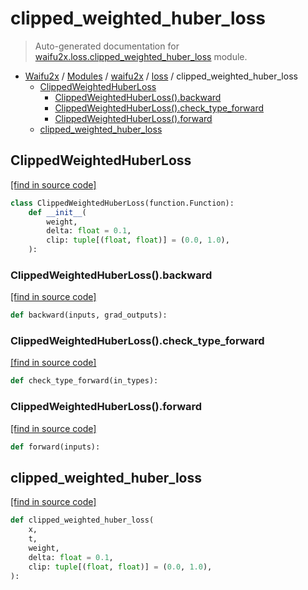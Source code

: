 # clipped_weighted_huber_loss

> Auto-generated documentation for [waifu2x.loss.clipped_weighted_huber_loss](../../../waifu2x/loss/clipped_weighted_huber_loss.py) module.

- [Waifu2x](../../README.md#waifu2x-index) / [Modules](../../README.md#waifu2x-modules) / [waifu2x](../index.md#waifu2x) / [loss](index.md#loss) / clipped_weighted_huber_loss
    - [ClippedWeightedHuberLoss](#clippedweightedhuberloss)
        - [ClippedWeightedHuberLoss().backward](#clippedweightedhuberlossbackward)
        - [ClippedWeightedHuberLoss().check_type_forward](#clippedweightedhuberlosscheck_type_forward)
        - [ClippedWeightedHuberLoss().forward](#clippedweightedhuberlossforward)
    - [clipped_weighted_huber_loss](#clipped_weighted_huber_loss)

## ClippedWeightedHuberLoss

[[find in source code]](../../../waifu2x/loss/clipped_weighted_huber_loss.py#L8)

```python
class ClippedWeightedHuberLoss(function.Function):
    def __init__(
        weight,
        delta: float = 0.1,
        clip: tuple[(float, float)] = (0.0, 1.0),
    ):
```

### ClippedWeightedHuberLoss().backward

[[find in source code]](../../../waifu2x/loss/clipped_weighted_huber_loss.py#L40)

```python
def backward(inputs, grad_outputs):
```

### ClippedWeightedHuberLoss().check_type_forward

[[find in source code]](../../../waifu2x/loss/clipped_weighted_huber_loss.py#L15)

```python
def check_type_forward(in_types):
```

### ClippedWeightedHuberLoss().forward

[[find in source code]](../../../waifu2x/loss/clipped_weighted_huber_loss.py#L24)

```python
def forward(inputs):
```

## clipped_weighted_huber_loss

[[find in source code]](../../../waifu2x/loss/clipped_weighted_huber_loss.py#L49)

```python
def clipped_weighted_huber_loss(
    x,
    t,
    weight,
    delta: float = 0.1,
    clip: tuple[(float, float)] = (0.0, 1.0),
):
```

